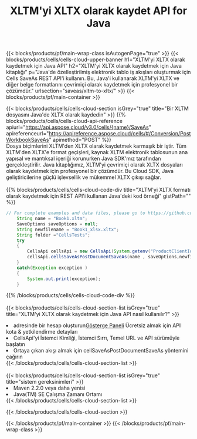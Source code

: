 ﻿---
title:  XLTM'yi XLTX olarak kaydet API for Java
description:  Microsoft Excel ve OpenOffice Hesaplama için Bulut API'leri ve SDK'lar Elektronik tabloyu diğer biçim dosyasına dönüştürün.
url: /tr/java/saveas/xltm-to-xltx/
---
{{< blocks/products/pf/main-wrap-class isAutogenPage="true" >}}
{{< blocks/products/cells/cells-cloud-upper-banner h1="XLTM\'yi XLTX olarak kaydetmek için Java API" h2="XLTM\'yi XLTX olarak kaydetmek için Java kitaplığı" p="Java\'de özelleştirilmiş elektronik tablo iş akışları oluşturmak için Cells SaveAs REST API\'i kullanın. Bu, Java\'i kullanarak XLTM\'yi XLTX ve diğer belge formatlarını çevrimiçi olarak kaydetmek için profesyonel bir çözümdür." urlsection="saveas/xltm-to-xltx/" >}}
{{< blocks/products/pf/main-container >}}

{{< blocks/products/cells/cells-cloud-section isGrey="true" title="Bir XLTM dosyasını Java\'de XLTX olarak kaydedin" >}}
{{% blocks/products/cells/cells-cloud-api-reference apiurl="https://api.aspose.cloud/v3.0/cells/{name}/SaveAs" apireferenceurl="https://apireference.aspose.cloud/cells/#/Conversion/PostWorkbookSaveAs" apimethod="POST" %}}
<br/>
Dosya biçimlerini XLTM'den XLTX olarak kaydetmek karmaşık bir iştir. Tüm XLTM'den XLTX'e format geçişleri, kaynak XLTM elektronik tablosunun ana yapısal ve mantıksal içeriği korunurken Java SDK'mız tarafından gerçekleştirilir. Java kitaplığımız, XLTM'yi çevrimiçi olarak XLTX dosyaları olarak kaydetmek için profesyonel bir çözümdür. Bu Cloud SDK, Java geliştiricilerine güçlü işlevsellik ve mükemmel XLTX çıkışı sağlar.
<br/>
<br/>
{{% blocks/products/cells/cells-cloud-code-div title="XLTM\'yi XLTX formatı olarak kaydetmek için REST API\'i kullanan Java\'deki kod örneği" gistPath="" %}}
  
```java
// For complete examples and data files, please go to https://github.com/aspose-cells-cloud/aspose-cells-cloud-java/
    String name = "Book1.xltm";
    SaveOptions saveOptions = null;
    String newfilename = "Book1_xlsx.xltx";
    String folder ="CellsTests";
    try 
    {
        CellsApi cellsApi = new CellsApi(System.getenv("ProductClientId"), System.getenv("ProductClientSecret"));
        cellsApi.cellsSaveAsPostDocumentSaveAs(name , saveOptions,newfilename,false,false,folder,null,null,null,true);                       
    }
    catch(Exception exception )
    {
        System.out.print(exception);
    }
```
  
{{% /blocks/products/cells/cells-cloud-code-div %}}
<br/>
<br/>
{{< blocks/products/cells/cells-cloud-section-list isGrey="true" title="XLTM\'yi XLTX olarak kaydetmek için Java API nasıl kullanılır?" >}}
<li> adresinde bir hesap oluşturun<a href="https://dashboard.aspose.cloud/">Gösterge Paneli</a> Ücretsiz almak için API kota & yetkilendirme detayları</li>
<li>CellsApi'yi İstemci Kimliği, İstemci Sırrı, Temel URL ve API sürümüyle başlatın</li>
<li>Ortaya çıkan akışı almak için cellSaveAsPostDocumentSaveAs yöntemini çağırın</li>
{{< /blocks/products/cells/cells-cloud-section-list >}}
<br/>
<br/>
{{< blocks/products/cells/cells-cloud-section-list isGrey="true" title="sistem gereksinimleri" >}}
<li>Maven 2.2.0 veya daha yenisi</li>
<li>Java(TM) SE Çalışma Zamanı Ortamı</li>
{{< /blocks/products/cells/cells-cloud-section-list >}}

{{< /blocks/products/cells/cells-cloud-section >}}

{{< /blocks/products/pf/main-container >}}
{{< /blocks/products/pf/main-wrap-class >}}
